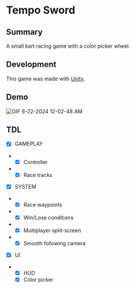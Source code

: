 # Tempo Sword
## Summary

A small kart racing game with a color picker wheel.

## Development

This game was made with [Unity](https://unity.com/fr).

## Demo

![GIF 6-22-2024 12-02-48 AM](https://github.com/user-attachments/assets/28d7d24a-4acf-4d98-9809-413fd94956c0)

## TDL

- [x] GAMEPLAY
- - [x] Controller
- - [x] Race tracks
  
- [x] SYSTEM
- - [x] Race waypoints
- - [x] Win/Lose conditions
- - [x] Multiplayer split-screen
- - [x] Smooth following camera
  
- [x] UI
- - [x] HUD
  - [x] Color picker
